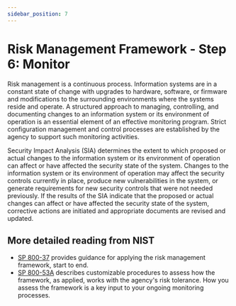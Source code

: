 ```yaml
---
sidebar_position: 7
---
```


# Risk Management Framework - Step 6: Monitor

Risk management is a continuous process. Information systems are in a constant state of change with upgrades to hardware, software, or firmware and modifications to the surrounding environments where the systems reside and operate. A structured approach to managing, controlling, and documenting changes to an information system or its environment of operation is an essential element of an effective monitoring program. Strict configuration management and control processes are established by the agency to support such monitoring activities.

Security Impact Analysis (SIA) determines the extent to which proposed or actual changes to the information system or its environment of operation can affect or have affected the security state of the system. Changes to the information system or its environment of operation may affect the security controls currently in place, produce new vulnerabilities in the system, or generate requirements for new security controls that were not needed previously. If the results of the SIA indicate that the proposed or actual changes can affect or have affected the security state of the system, corrective actions are initiated and appropriate documents are revised and updated.

## More detailed reading from NIST

- [SP 800-37](http://csrc.nist.gov/publications/nistpubs/800-37-rev1/sp800-37-rev1-final.pdf) provides guidance for applying the risk management framework, start to end.
- [SP 800-53A](http://nvlpubs.nist.gov/nistpubs/SpecialPublications/NIST.SP.800-53Ar5.pdf) describes customizable procedures to assess how the framework, as applied, works with the agency's risk tolerance. How you assess the framework is a key input to your ongoing monitoring processes.
